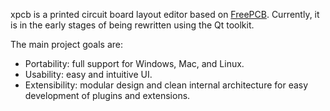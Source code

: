 xpcb is a printed circuit board layout editor based on [FreePCB](http://www.freepcb.com/).  Currently, it is in the early stages of being rewritten using the Qt toolkit.

The main project goals are:
  * Portability:  full support for Windows, Mac, and Linux.
  * Usability: easy and intuitive UI.
  * Extensibility: modular design and clean internal architecture for easy development of plugins and extensions.